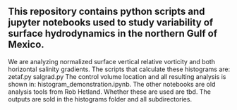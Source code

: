 ## This repository contains python scripts and jupyter notebooks used to study variability of surface hydrodynamics in the northern Gulf of Mexico. 

We are analyzing normalized surface vertical relative vorticity and both horizontal salinity gradients. The scripts that calculate these histograms are:
	zetaf.py
	salgrad.py
The control volume location and all resulting analysis is shown in:
	histogram_demonstration.ipynb.
The other notebooks are old analysis tools from Rob Hetland. Whether these are used are tbd. The outputs are sold in the histograms folder and all subdirectories.  
